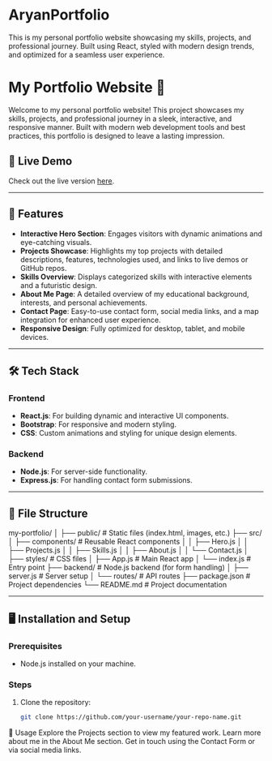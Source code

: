 # AryanPortfolio
This is my personal portfolio website showcasing my skills, projects, and professional journey. Built using React, styled with modern design trends, and optimized for a seamless user experience.


# My Portfolio Website 🌟

Welcome to my personal portfolio website! This project showcases my skills, projects, and professional journey in a sleek, interactive, and responsive manner. Built with modern web development tools and best practices, this portfolio is designed to leave a lasting impression.  

## 🚀 Live Demo  
Check out the live version [here](your-live-url).  

---

## 📌 Features  
- **Interactive Hero Section**: Engages visitors with dynamic animations and eye-catching visuals.  
- **Projects Showcase**: Highlights my top projects with detailed descriptions, features, technologies used, and links to live demos or GitHub repos.  
- **Skills Overview**: Displays categorized skills with interactive elements and a futuristic design.  
- **About Me Page**: A detailed overview of my educational background, interests, and personal achievements.  
- **Contact Page**: Easy-to-use contact form, social media links, and a map integration for enhanced user experience.  
- **Responsive Design**: Fully optimized for desktop, tablet, and mobile devices.  

---

## 🛠️ Tech Stack  
### Frontend  
- **React.js**: For building dynamic and interactive UI components.  
- **Bootstrap**: For responsive and modern styling.  
- **CSS**: Custom animations and styling for unique design elements.  

### Backend  
- **Node.js**: For server-side functionality.  
- **Express.js**: For handling contact form submissions.  

---

## 📂 File Structure  

my-portfolio/ │ ├── public/ # Static files (index.html, images, etc.) ├── src/ │ ├── components/ # Reusable React components │ │ ├── Hero.js │ │ ├── Projects.js │ │ ├── Skills.js │ │ ├── About.js │ │ └── Contact.js │ ├── styles/ # CSS files │ ├── App.js # Main React app │ └── index.js # Entry point ├── backend/ # Node.js backend (for form handling) │ ├── server.js # Server setup │ └── routes/ # API routes ├── package.json # Project dependencies └── README.md # Project documentation



---

## 🖥️ Installation and Setup  

### Prerequisites  
- Node.js installed on your machine.  

### Steps  
1. Clone the repository:  
   ```bash
   git clone https://github.com/your-username/your-repo-name.git


📖 Usage
Explore the Projects section to view my featured work.
Learn more about me in the About Me section.
Get in touch using the Contact Form or via social media links.
